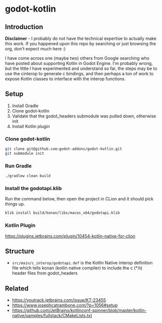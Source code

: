 # godot-kotlin

## Introduction

**Disclaimer** - I probably do not have the technical expertise to actually make this work. If you happened upon this repo by searching or just browsing the org, don't expect much here :)

I have come across one (maybe two) others from Google searching who have posted about supporting Kotlin in Godot Engine. I'm probably wrong, but the little I have experimented and understand so far, the steps may be to use the cinterop to generate c bindings, and then perhaps a ton of work to expose Kotlin classes to interface with the interop functions.

## Setup

1. Install Gradle
1. Clone godot-kotlin
1. Validate that the godot_headers submodule was pulled down, otherwise init
1. Install Kotlin plugin

### Clone godot-kotlin

```bash
git clone git@github.com:godot-addons/godot-kotlin.git
git submodule init
```

### Run Gradle

```bash
./gradlew clean build
```

### Install the godotapi.klib

Run the command below, then open the project in CLion and it should pick things up.

```bash
klib install build/konan/libs/macos_x64/godotapi.klib
```

### Kotlin Plugin

https://plugins.jetbrains.com/plugin/10454-kotlin-native-for-clion

## Structure

* `src/main/c_interop/godotapi.def` is the Kotlin Native interop definition file which tells konan (kotlin native compiler) to include the c (*.h) header files from godot_headers

## Related

* https://youtrack.jetbrains.com/issue/KT-23455
* https://www.josephcatrambone.com/?p=1056#setup
* https://github.com/JetBrains/kotlinconf-spinner/blob/master/kotlin-native/samples/fullstack/CMakeLists.txt
